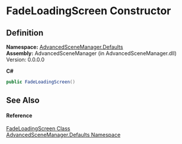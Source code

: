 # FadeLoadingScreen Constructor




## Definition
**Namespace:** <a href="N_AdvancedSceneManager_Defaults.md">AdvancedSceneManager.Defaults</a>  
**Assembly:** AdvancedSceneManager (in AdvancedSceneManager.dll) Version: 0.0.0.0

**C#**
``` C#
public FadeLoadingScreen()
```



## See Also


#### Reference
<a href="T_AdvancedSceneManager_Defaults_FadeLoadingScreen.md">FadeLoadingScreen Class</a>  
<a href="N_AdvancedSceneManager_Defaults.md">AdvancedSceneManager.Defaults Namespace</a>  

